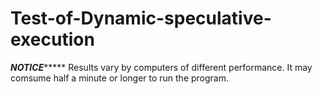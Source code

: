 # Test-of-Dynamic-speculative-execution
***********************NOTICE****************************
Results vary by computers of different performance.
It may comsume half a minute or longer to run the program.
